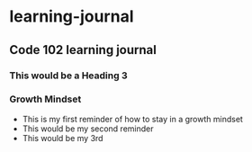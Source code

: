 # learning-journal
## Code 102 learning journal
### This would be a Heading 3

### Growth Mindset
- This is my first reminder of how to stay in a growth mindset
- This would be my second reminder
- This would be my 3rd

